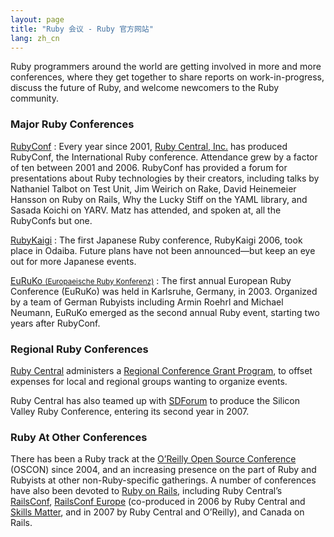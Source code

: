 ```yaml
---
layout: page
title: "Ruby 会议 - Ruby 官方网站"
lang: zh_cn
---
```


Ruby programmers around the world are getting involved in more and more
conferences, where they get together to share reports on
work-in-progress, discuss the future of Ruby, and welcome newcomers to
the Ruby community.

### Major Ruby Conferences

[RubyConf][1]
: Every year since 2001, [Ruby Central, Inc.][2] has produced RubyConf,
  the International Ruby conference. Attendance grew by a factor of ten
  between 2001 and 2006. RubyConf has provided a forum for presentations
  about Ruby technologies by their creators, including talks by
  Nathaniel Talbot on Test Unit, Jim Weirich on Rake, David Heinemeier
  Hansson on Ruby on Rails, Why the Lucky Stiff on the YAML library, and
  Sasada Koichi on YARV. Matz has attended, and spoken at, all the
  RubyConfs but one.

[RubyKaigi][3]
: The first Japanese Ruby conference, RubyKaigi 2006, took place in
  Odaiba. Future plans have not been announced—but keep an eye out for
  more Japanese events.

[EuRuKo <small>(Europaeische Ruby Konferenz)</small>][4]
: The first annual European Ruby Conference (EuRuKo) was held in
  Karlsruhe, Germany, in 2003. Organized by a team of German Rubyists
  including Armin Roehrl and Michael Neumann, EuRuKo emerged as the
  second annual Ruby event, starting two years after RubyConf.

### Regional Ruby Conferences

[Ruby Central][2] administers a [Regional Conference Grant Program][5],
to offset expenses for local and regional groups wanting to organize
events.

Ruby Central has also teamed up with [SDForum][6] to produce the Silicon
Valley Ruby Conference, entering its second year in 2007.

### Ruby At Other Conferences

There has been a Ruby track at the [O’Reilly Open Source Conference][7]
(OSCON) since 2004, and an increasing presence on the part of Ruby and
Rubyists at other non-Ruby-specific gatherings. A number of conferences
have also been devoted to [Ruby on Rails][8], including Ruby Central’s
[RailsConf][9], [RailsConf Europe][10] (co-produced in 2006 by Ruby
Central and [Skills Matter][11], and in 2007 by Ruby Central and
O’Reilly), and Canada on Rails.



[1]: http://www.rubycentral.org/conference
[2]: http://www.rubycentral.org
[3]: http://jp.rubyist.net/RubyKaigi2006/
[4]: http://euruko.org
[5]: http://www.rubycentral.org/rcg2006.pdf
[6]: http://www.sdforum.org
[7]: http://conferences.oreillynet.com/os2006/
[8]: http://www.rubyonrails.org
[9]: http://www.railsconf.org
[10]: http://europe.railsconf.org
[11]: http://www.skillsmatter.com
